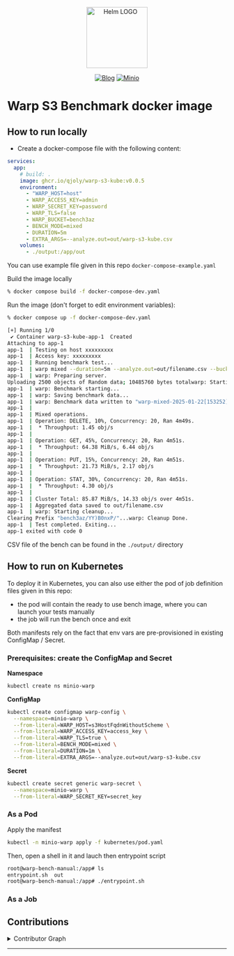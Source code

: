 <p align="center">
    <img src="https://avatars.githubusercontent.com/u/82603435?v=4" width="140px" alt="Helm LOGO"/>
</p>

<div align="center">

  [![Blog](https://img.shields.io/badge/Blog-blue?style=for-the-badge&logo=buymeacoffee&logoColor=white)](https://une-tasse-de.cafe/)
  [![Minio](https://img.shields.io/badge/Minio-red?style=for-the-badge&logo=minio&logoColor=white)](https://min.io/docs/minio/kubernetes/upstream/index.html)
  
</div>

# Warp S3 Benchmark docker image

## How to run locally

- Create a docker-compose file with the following content:

```yaml
services:
  app:
    # build: .
    image: ghcr.io/qjoly/warp-s3-kube:v0.0.5
    environment:
      - "WARP_HOST=host"
      - WARP_ACCESS_KEY=admin
      - WARP_SECRET_KEY=password
      - WARP_TLS=false
      - WARP_BUCKET=bench3az
      - BENCH_MODE=mixed
      - DURATION=5m
      - EXTRA_ARGS=--analyze.out=out/warp-s3-kube.csv
    volumes:
      - ./output:/app/out
```

You can use example file given in this repo `docker-compose-example.yaml`

Build the image locally

```bash
% docker compose build -f docker-compose-dev.yaml
```

Run the image (don't forget to edit environment variables):

```bash
% docker compose up -f docker-compose-dev.yaml

[+] Running 1/0
 ✔ Container warp-s3-kube-app-1  Created                                                                                                                                                                                                   0.0s 
Attaching to app-1
app-1  | Testing on host xxxxxxxxx
app-1  | Access key: xxxxxxxxx
app-1  | Running benchmark test...
app-1  | warp mixed --duration=5m --analyze.out=out/filename.csv --bucket=bench3az
app-1  | warp: Preparing server.
Uploading 2500 objects of Random data; 10485760 bytes totalwarp: Starting benchmark in 3s...
app-1  | warp: Benchmark starting...
app-1  | warp: Saving benchmark data...
app-1  | warp: Benchmark data written to "warp-mixed-2025-01-22[153252]-pkjW.csv.zst"
app-1  | 
app-1  | Mixed operations.
app-1  | Operation: DELETE, 10%, Concurrency: 20, Ran 4m49s.
app-1  |  * Throughput: 1.45 obj/s
app-1  | 
app-1  | Operation: GET, 45%, Concurrency: 20, Ran 4m51s.
app-1  |  * Throughput: 64.38 MiB/s, 6.44 obj/s
app-1  | 
app-1  | Operation: PUT, 15%, Concurrency: 20, Ran 4m51s.
app-1  |  * Throughput: 21.73 MiB/s, 2.17 obj/s
app-1  | 
app-1  | Operation: STAT, 30%, Concurrency: 20, Ran 4m51s.
app-1  |  * Throughput: 4.30 obj/s
app-1  | 
app-1  | Cluster Total: 85.87 MiB/s, 14.33 obj/s over 4m51s.
app-1  | Aggregated data saved to out/filename.csv
app-1  | warp: Starting cleanup...
Clearing Prefix "bench3az/YY)B0nxP/"...warp: Cleanup Done.
app-1  | Test completed. Exiting...
app-1 exited with code 0
```

CSV file of the bench can be found in the `./output/` directory

## How to run on Kubernetes 

To deploy it in Kubernetes, you can also use either the pod of job definition files given in this repo:

* the pod will contain the ready to use bench image, where you can launch your tests manually
* the job will run the bench once and exit

Both manifests rely on the fact that env vars are pre-provisioned in existing ConfigMap / Secret.

### Prerequisites: create the ConfigMap and Secret

**Namespace**

```bash
kubectl create ns minio-warp
```

**ConfigMap**

```bash
kubectl create configmap warp-config \
  --namespace=minio-warp \
  --from-literal=WARP_HOST=s3HostFqdnWithoutScheme \
  --from-literal=WARP_ACCESS_KEY=access_key \
  --from-literal=WARP_TLS=true \
  --from-literal=BENCH_MODE=mixed \
  --from-literal=DURATION=1m \
  --from-literal=EXTRA_ARGS=--analyze.out=out/warp-s3-kube.csv
```

**Secret**

```bash
kubectl create secret generic warp-secret \
  --namespace=minio-warp \
  --from-literal=WARP_SECRET_KEY=secret_key
```

### As a Pod

Apply the manifest

```bash
kubectl -n minio-warp apply -f kubernetes/pod.yaml
```

Then, open a shell in it and lauch then entrypoint script

```bash
root@warp-bench-manual:/app# ls
entrypoint.sh  out
root@warp-bench-manual:/app# ./entrypoint.sh 
```

### As a Job

## Contributions

<details closed>
<summary>Contributor Graph</summary>
<br>
<p align="center">
   <a href="https://github.com/qjoly/warp-s3-kube/graphs/contributors">
      <img src="https://contrib.rocks/image?repo=qjoly/warp-s3-kube">
   </a>
</p>
</details>

---
